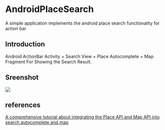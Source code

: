 # AndroidPlaceSearch
A simple application implements the android place search functionality for action bar

## Introduction
Android ActionBar Activity + Search View + Place Autocomplete + Map Fragment For Showing the Search Result.

## Sreenshot
<img src="https://cloud.githubusercontent.com/assets/1730780/6650627/dec644e0-c9da-11e4-8115-cff6010ebac4.png">


## references
[A comprehensive tutorial about integrating the Place API and Map API into search autocomplete and map](http://wptrafficanalyzer.in/blog/android-searchview-widget-with-google-places-api-using-actionbarsherlock-library/)
